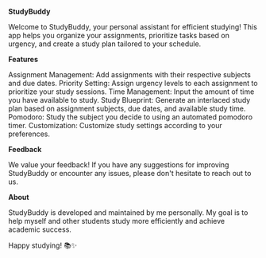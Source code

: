 **StudyBuddy**

Welcome to StudyBuddy, your personal assistant for efficient studying! This app helps you organize your assignments, prioritize tasks based on urgency, and create a study plan tailored to your schedule.


**Features**

Assignment Management: Add assignments with their respective subjects and due dates. Priority Setting: Assign urgency levels to each assignment to prioritize your study sessions. Time Management: Input the amount of time you have available to study. Study Blueprint: Generate an interlaced study plan based on assignment subjects, due dates, and available study time. Pomodoro: Study the subject you decide to using an automated pomodoro timer. Customization: Customize study settings according to your preferences.


**Feedback**

We value your feedback! If you have any suggestions for improving StudyBuddy or encounter any issues, please don't hesitate to reach out to us.


**About**

StudyBuddy is developed and maintained by me personally. My goal is to help myself and other students study more efficiently and achieve academic success.

Happy studying! 📚✨
